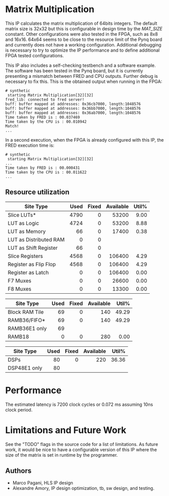 
# Matrix Multiplication

This IP calculates the matrix multiplication of 64bits integers. The default matrix size is 32x32 but this is configurable in design time by the *MAT_SIZE* constant. Other configurations were also tested in the FPGA, such as 8x8 and 16x16. 64x64 seems to be close to the resource limit of the Pynq board and currently does not have a working configuration. Additional debugging is necessary to try to optimize the IP performance and to define additional FPGA tested configurations.

This IP also includes a self-checking testbench and a software example. The software has been tested in the Pynq board, but it is currently presenting a mismatch between FRED and CPU outputs. Further debug is necessary to fix this. This is the obtained output when running in the FPGA:

```
# synthetic 
 starting Matrix Multiplication[32][32]
fred_lib: connected to fred server!
buff: buffer mapped at addresses: 0x36cb7000, length:1048576 
buff: buffer mapped at addresses: 0x36bb7000, length:1048576 
buff: buffer mapped at addresses: 0x36ab7000, length:1048576 
Time taken by FRED is : 00.037469
Time taken by the CPU is : 00.010942
Match!
...
```

In a second execution, when the FPGA is already configured with this IP, the FRED execution time is:

```
# synthetic 
 starting Matrix Multiplication[32][32]
...
Time taken by FRED is : 00.000431
Time taken by the CPU is : 00.011622
...
```

## Resource utilization


|          Site Type         | Used | Fixed | Available | Util% |
|----------------------------|-----:|------:|----------:|------:|
| Slice LUTs*                | 4790 |     0 |     53200 |  9.00 |
|   LUT as Logic             | 4724 |     0 |     53200 |  8.88 |
|   LUT as Memory            |   66 |     0 |     17400 |  0.38 |
|     LUT as Distributed RAM |    0 |     0 |           |       |
|     LUT as Shift Register  |   66 |     0 |           |       |
| Slice Registers            | 4568 |     0 |    106400 |  4.29 |
|   Register as Flip Flop    | 4568 |     0 |    106400 |  4.29 |
|   Register as Latch        |    0 |     0 |    106400 |  0.00 |
| F7 Muxes                   |    0 |     0 |     26600 |  0.00 |
| F8 Muxes                   |    0 |     0 |     13300 |  0.00 |


|     Site Type     | Used | Fixed | Available | Util% |
|-------------------|-----:|------:|----------:|------:|
| Block RAM Tile    |   69 |     0 |       140 | 49.29 |
|   RAMB36/FIFO*    |   69 |     0 |       140 | 49.29 |
|     RAMB36E1 only |   69 |       |           |       |
|   RAMB18          |    0 |     0 |       280 |  0.00 |


|    Site Type   | Used | Fixed | Available | Util% |
|----------------|-----:|------:|----------:|------:|
| DSPs           |   80 |     0 |       220 | 36.36 |
|   DSP48E1 only |   80 |       |           |       |

# Performance

The estimated latency is 7200 clock cycles or 0.072 ms assuming 10ns clock period. 

# Limitations and Future Work

See the "TODO" flags in the source code for a list of limitations. As future work, it would be nice to have a configurable version of this IP where the size of the matrix is set in runtime by the programmer.

## Authors

- Marco Pagani, HLS IP design
- Alexandre Amory, IP design optimization, tb, sw design, and testing.
